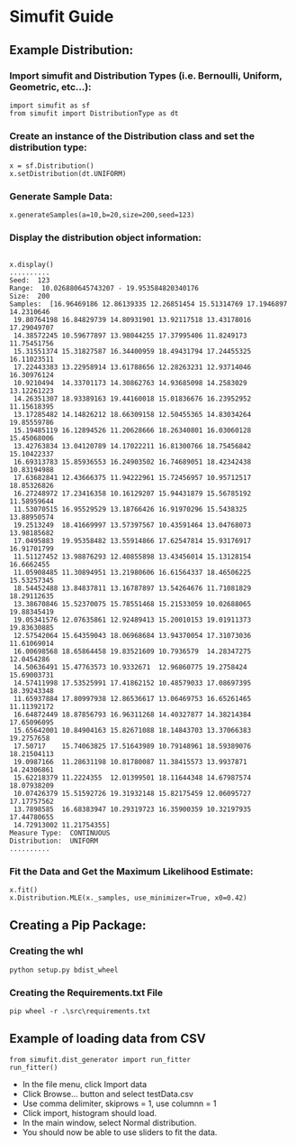 # Simufit Guide

## Example Distribution:

### Import simufit and Distribution Types (i.e. Bernoulli, Uniform, Geometric, etc...):
```
import simufit as sf
from simufit import DistributionType as dt
```
### Create an instance of the Distribution class and set the distribution type: 
```
x = sf.Distribution()
x.setDistribution(dt.UNIFORM)
```
### Generate Sample Data:
```
x.generateSamples(a=10,b=20,size=200,seed=123)
```

### Display the distribution object information:
```

x.display()
..........
Seed:  123
Range:  10.026880645743207 - 19.953584820340176
Size:  200
Samples:  [16.96469186 12.86139335 12.26851454 15.51314769 17.1946897  14.2310646
 19.80764198 16.84829739 14.80931901 13.92117518 13.43178016 17.29049707
 14.38572245 10.59677897 13.98044255 17.37995406 11.8249173  11.75451756
 15.31551374 15.31827587 16.34400959 18.49431794 17.24455325 16.11023511
 17.22443383 13.22958914 13.61788656 12.28263231 12.93714046 16.30976124
 10.9210494  14.33701173 14.30862763 14.93685098 14.2583029  13.12261223
 14.26351307 18.93389163 19.44160018 15.01836676 16.23952952 11.15618395
 13.17285482 14.14826212 18.66309158 12.50455365 14.83034264 19.85559786
 15.19485119 16.12894526 11.20628666 18.26340801 16.03060128 15.45068006
 13.42763834 13.04120789 14.17022211 16.81300766 18.75456842 15.10422337
 16.69313783 15.85936553 16.24903502 16.74689051 18.42342438 10.83194988
 17.63682841 12.43666375 11.94222961 15.72456957 10.95712517 18.85326826
 16.27248972 17.23416358 10.16129207 15.94431879 15.56785192 11.58959644
 11.53070515 16.95529529 13.18766426 16.91970296 15.5438325  13.88950574
 19.2513249  18.41669997 13.57397567 10.43591464 13.04768073 13.98185682
 17.0495883  19.95358482 13.55914866 17.62547814 15.93176917 16.91701799
 11.51127452 13.98876293 12.40855898 13.43456014 15.13128154 16.6662455
 11.05908485 11.30894951 13.21980606 16.61564337 18.46506225 15.53257345
 18.54452488 13.84837811 13.16787897 13.54264676 11.71081829 18.29112635
 13.38670846 15.52370075 15.78551468 15.21533059 10.02688065 19.88345419
 19.05341576 12.07635861 12.92489413 15.20010153 19.01911373 19.83630885
 12.57542064 15.64359043 18.06968684 13.94370054 17.31073036 11.61069014
 16.00698568 18.65864458 19.83521609 10.7936579  14.28347275 12.0454286
 14.50636491 15.47763573 10.9332671  12.96860775 19.2758424  15.69003731
 14.57411998 17.53525991 17.41862152 10.48579033 17.08697395 18.39243348
 11.65937884 17.80997938 12.86536617 13.06469753 16.65261465 11.11392172
 16.64872449 18.87856793 16.96311268 14.40327877 14.38214384 17.65096095
 15.65642001 10.84904163 15.82671088 18.14843703 13.37066383 19.2757658
 17.50717    15.74063825 17.51643989 10.79148961 18.59389076 18.21504113
 19.0987166  11.28631198 10.81780087 11.38415573 13.9937871  14.24306861
 15.62218379 11.2224355  12.01399501 18.11644348 14.67987574 18.07938209
 10.07426379 15.51592726 19.31932148 15.82175459 12.06095727 17.17757562
 13.7898585  16.68383947 10.29319723 16.35900359 10.32197935 17.44780655
 14.72913002 11.21754355]
Measure Type:  CONTINUOUS
Distribution:  UNIFORM
..........
```
### Fit the Data and Get the Maximum Likelihood Estimate:
```
x.fit()
x.Distribution.MLE(x._samples, use_minimizer=True, x0=0.42)
```

## Creating a Pip Package:
### Creating the whl
```
python setup.py bdist_wheel
```
### Creating the Requirements.txt File
```
pip wheel -r .\src\requirements.txt
```

## Example of loading data from CSV
```
from simufit.dist_generator import run_fitter
run_fitter()
```

- In the file menu, click Import data
- Click Browse... button and select testData.csv
- Use comma delimiter, skiprows = 1, use columnn = 1
- Click import, histogram should load.
- In the main window, select Normal distribution.
- You should now be able to use sliders to fit the data.
